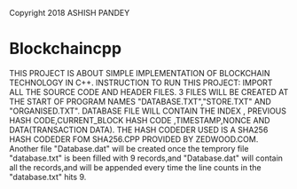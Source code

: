 Copyright 2018 ASHISH PANDEY

# Blockchaincpp
THIS PROJECT IS ABOUT SIMPLE IMPLEMENTATION OF BLOCKCHAIN TECHNOLOGY IN C++.
INSTRUCTION TO RUN THIS PROJECT:
    IMPORT ALL THE SOURCE CODE AND HEADER FILES.
    3 FILES WILL BE CREATED AT THE START OF PROGRAM NAMES "DATABASE.TXT","STORE.TXT" AND "ORGANISED.TXT".
    DATABASE FILE WILL CONTAIN THE INDEX , PREVIOUS HASH CODE,CURRENT_BLOCK HASH CODE ,TIMESTAMP,NONCE AND DATA(TRANSACTION DATA).
    THE HASH CODEDER USED  IS A SHA256 HASH CODEDER FOM SHA256.CPP PROVIDED BY ZEDWOOD.COM.
    Another file "Database.dat" will be created once the temprory file "database.txt" is been filled with 9 records,and "Database.dat" will contain all the records,and will be appended every time the line counts in the "database.txt" hits 9.
    
